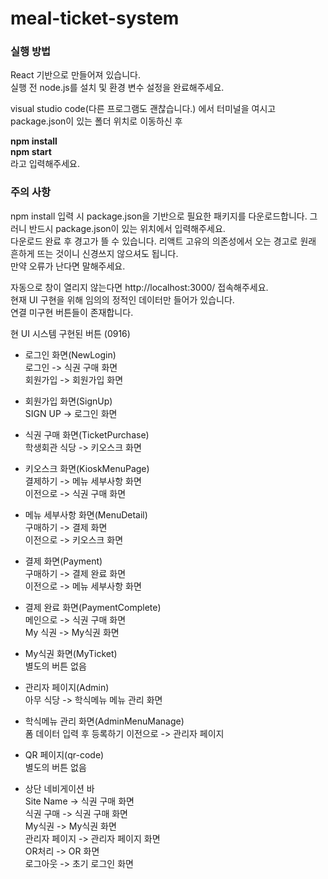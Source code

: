 # meal-ticket-system

<h3>실행 방법</h3>
React 기반으로 만들어져 있습니다.</br>
실행 전 node.js를 설치 및 환경 변수 설정을 완료해주세요.

visual studio code(다른 프로그램도 괜찮습니다.) 에서 터미널을 여시고 package.json이 있는 폴더 위치로 이동하신 후</br>

<b>
npm install</br>
npm start</br>
</b>
라고 입력해주세요.

<h3>주의 사항</br></h3>
npm install 입력 시 package.json을 기반으로 필요한 패키지를 다운로드합니다. 그러니 반드시 package.json이 있는 위치에서 입력해주세요.</br>
다운로드 완료 후 경고가 뜰 수 있습니다. 리액트 고유의 의존성에서 오는 경고로 원래 흔하게 뜨는 것이니 신경쓰지 않으셔도 됩니다.</br>
만약 오류가 난다면 말해주세요.</br>

자동으로 창이 열리지 않는다면 http://localhost:3000/ 접속해주세요.</br>
현재 UI 구현을 위해 임의의 정적인 데이터만 들어가 있습니다.</br>
연결 미구현 버튼들이 존재합니다.

현 UI 시스템 구현된 버튼 (0916)

- 로그인 화면(NewLogin)</br>
로그인 -> 식권 구매 화면</br>
회원가입 -> 회원가입 화면

- 회원가입 화면(SignUp)</br>
SIGN UP -> 로그인 화면

- 식권 구매 화면(TicketPurchase)</br>
학생회관 식당 -> 키오스크 화면</br>

- 키오스크 화면(KioskMenuPage)</br>
결제하기 -> 메뉴 세부사항 화면</br>
이전으로 -> 식권 구매 화면

- 메뉴 세부사항 화면(MenuDetail)</br>
구매하기 -> 결제 화면</br>
이전으로 -> 키오스크 화면

- 결제 화면(Payment)</br>
구매하기 -> 결제 완료 화면</br>
이전으로 -> 메뉴 세부사항 화면

- 결제 완료 화면(PaymentComplete)</br>
메인으로 -> 식권 구매 화면</br>
My 식권 -> My식권 화면

- My식권 화면(MyTicket)</br>
별도의 버튼 없음

- 관리자 페이지(Admin)</br>
아무 식당 -> 학식메뉴 메뉴 관리 화면

- 학식메뉴 관리 화면(AdminMenuManage)</br>
폼 데이터 입력 후 등록하기
이전으로 -> 관리자 페이지

- QR 페이지(qr-code)</br>
별도의 버튼 없음

- 상단 네비게이션 바</br>
Site Name -> 식권 구매 화면</br>
식권 구매 -> 식권 구매 화면</br>
My식권 -> My식권 화면</br>
관리자 페이지 -> 관리자 페이지 화면</br>
OR처리 -> OR 화면</br>
로그아웃 -> 초기 로그인 화면
